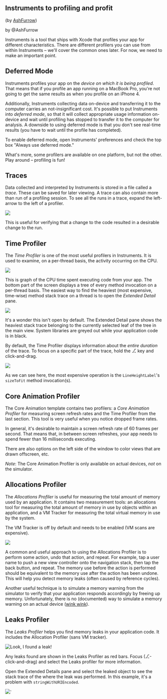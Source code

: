 Instruments to profiling and profit
----
(by [AshFurrow](http://github.com/AshFurrow))

by @AshFurrow

Instruments is a tool that ships with Xcode that profiles your app for different characteristics. There are different profilers you can use from within Instruments – we'll cover the common ones later. For now, we need to make an important point.

Deferred Mode
----------------

Instruments profiles your app on the *device on which it is being profiled*. That means that if you profile an app running on a MacBook Pro, you're not going to get the same results as when you profile on an iPhone 4.

Additionally, Instruments collecting data on-device and transferring it to the computer carries an not-insignificant cost. It's possible to put Instruments into *deferred mode*, so that it will collect appropriate usage information on-device and wait until profiling has stopped to transfer it to the computer for analysis. A downside to using deferred mode is that you don't see real-time results (you have to wait until the profile has completed).

To enable deferred mode, open Instruments' preferences and check the top box "Always use deferred mode."

What's more, some profilers are available on one platform, but not the other. Play around – profiling is fun!

Traces
----------------

Data collected and interpreted by Instruments is stored in a file called a *trace*. These can be saved for later viewing. A trace can also contain more than run of a profiling session. To see all the runs in a trace, expand the left-arrow to the left of a profiler.

![](http://cloud.ashfurrow.com/image/2O352i3V2H3E/Screen%20Shot%202013-09-25%20at%204.30.21%20PM.png)

This is useful for verifying that a change to the code resulted in a desirable change to the run.

Time Profiler
----------------

The *Time Profiler* is one of the most useful profilers in Instruments. It is used to examine, on a per-thread basis, the activity occurring on the CPU.

![](http://f.cl.ly/items/0O1O3b0B08300x1X121o/Screen%20Shot%202013-09-25%20at%204.34.11%20PM.png)

This is graph of the CPU time spent executing code from your app. The bottom part of the screen displays a tree of every method invocation on a per-thread basis. The easiest way to find the heaviest (most expensive, time-wise) method stack trace on a thread is to open the *Extended Detail* pane.

![](http://f.cl.ly/items/2l2x1E1T2t0s0U3N3A1W/Screen%20Shot%202013-09-25%20at%204.36.42%20PM.png)

It's a wonder this isn't open by default. The Extended Detail pane shows the heaviest stack trace belonging to the currently selected leaf of the tree in the main view. System libraries are greyed out while your application code is in black.

By default, the Time Profiler displays information about the *entire duration* of the trace. To focus on a specific part of the trace, hold the ⎇ key and click-and-drag.

![](http://f.cl.ly/items/3m3B3S460N1y363s3623/Screen%20Shot%202013-09-25%20at%204.39.30%20PM.png)

As we can see here, the most expensive operation is the `LineHeightLabel`'s `sizeToFit` method invocation(s).

Core Animation Profiler
----------------

The Core Animation template contains two profilers: a *Core Animation Profiler* for measuring screen refresh rates and the Time Profiler from the last section. This tool is very useful when you notice dropped frame rates.

In general, it's desirable to maintain a screen refresh rate of 60 frames per second. That means that, in between screen refreshes, your app needs to spend fewer than 16 milliseconds executing.

There are also options on the left side of the window to color views that are drawn offscreen, etc.

*Note*: The Core Animation Profiler is only available on actual devices, *not* on the simulator.

Allocations Profiler
----------------

The *Allocations Profiler* is useful for measuring the total amount of memory used by an application. It contains two measurement tools: an allocations tool for measuring the total amount of memory in use by objects within an application, and a VM Tracker for measuring the total virtual memory in use by the system.

The VM Tracker is off by default and needs to be enabled (VM scans are expensive).

![](http://f.cl.ly/items/35003d0G0S13201R1i3n/Screen%20Shot%202013-09-25%20at%204.48.33%20PM.png)

A common and useful approach to using the Allocations Profiler is to perform some action, undo that action, and repeat. For example, tap a user name to push a new view controller onto the navigation stack, then tap the back button, and repeat. The memory use before the action is performed should be equivalent to the memory use after the action has been undone. This will help you detect memory leaks (often caused by reference cycles).

Another useful technique is to simulate a memory warning from the simulator to verify that your application responds accordingly by freeing up memory. Unfortunately, there is no (documented) way to simulate a memory warning on an actual device ([wink wink](http://stackoverflow.com/questions/12425720/a-way-to-send-low-memory-warning-to-app-on-iphone)).

Leaks Profiler
----------------

The *Leaks Profiler* helps you find memory leaks in your application code. It includes the Allocation Profiler (sans VM tracker).

![Look, I found a leak!](http://f.cl.ly/items/3B1q2e3Z0i3F3I0j3O1Q/Screen%20Shot%202013-09-25%20at%204.58.27%20PM.png)

Any leaks found are shown in the Leaks Profiler as red bars. Focus (⎇-click-and-drag) and select the Leaks profiler for more information.

Open the Extended Details pane and select the leaked object to see the stack trace of the where the leak was performed. In this example, it's a problem with `stringWithURIEncoded`.

![](http://f.cl.ly/items/1L0d282b1w1M402Q3A1k/Screen%20Shot%202013-09-25%20at%205.01.11%20PM.png)`
